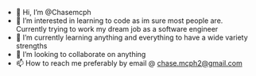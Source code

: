 - 👋 Hi, I’m @Chasemcph
- 👀 I’m interested in learning to code as im sure most people are. Currently trying to work my dream job as a software engineer
- 🌱 I’m currently learning anything and everything to have a wide variety strengths
- 💞️ I’m looking to collaborate on anything 
- 📫 How to reach me preferably by email @ chase.mcph2@gmail.com

<!---
Chasemcph/Chasemcph is a ✨ special ✨ repository because its `README.md` (this file) appears on your GitHub profile.
You can click the Preview link to take a look at your changes.
--->
